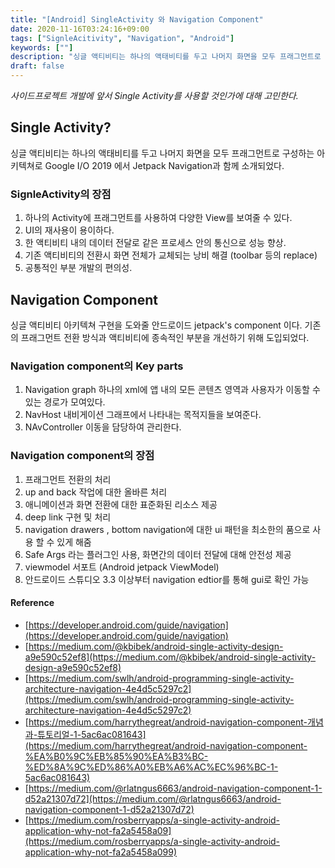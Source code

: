 ```yaml
---
title: "[Android] SingleActivity 와 Navigation Component"
date: 2020-11-16T03:24:16+09:00
tags: ["SignleAcitivity", "Navigation", "Android"]
keywords: [""]
description: "싱글 액티비티는 하나의 액태비티를 두고 나머지 화면을 모두 프래그먼트로 구성하는 아키텍쳐로 Google I/O 2019 에서 Jetpack Navigation과 함께 소개되었다."
draft: false
---
```

*사이드프로젝트 개발에 앞서 Single Activity를 사용할 것인가에 대해 고민한다.*

## Single Activity?
싱글 액티비티는 하나의 액태비티를 두고 나머지 화면을 모두 프래그먼트로 구성하는 아키텍쳐로 Google I/O 2019 에서 Jetpack Navigation과 함께 소개되었다. 

### SignleActivity의 장점
1. 하나의 Activity에 프래그먼트를 사용하여 다양한 View를 보여줄 수 있다.
2. UI의 재사용이 용이하다.
3. 한 액티비티 내의 데이터 전달로 같은 프로세스 안의 통신으로 성능 향상.
4. 기존 액티비티의 전환시 화면 전체가 교체되는 낭비 해결 (toolbar 등의 replace)
5. 공통적인 부분 개발의 편의성.

## Navigation Component
싱글 액티비티 아키텍쳐 구현을 도와줄 안드로이드 jetpack's component 이다. 
기존의 프래그먼트 전환 방식과 액티비티에 종속적인 부분을 개선하기 위해 도입되었다.

### Navigation component의 Key parts
1. Navigation graph
    하나의 xml에 앱 내의 모든 콘텐츠 영역과 사용자가 이동할 수 있는 경로가 모여있다.
2. NavHost
    내비게이션 그래프에서 나타내는 목적지들을 보여준다. 
3. NAvController
    이동을 담당하여 관리한다.

### Navigation component의 장점

1. 프래그먼트 전환의 처리
2. up and back 작업에 대한 올바른 처리
3. 애니메이션과 화면 전환에 대한 표준화된 리소스 제공
4. deep link 구현 및 처리
5. navigation drawers , bottom navigation에 대한 ui 패턴을 최소한의 품으로 사용 할 수 있게 해줌
6. Safe Args 라는 플러그인 사용, 화면간의 데이터 전달에 대해 안전성 제공
7. viewmodel 서포트 (Android jetpack ViewModel)
8. 안드로이드 스튜디오 3.3 이상부터 navigation edtior를 통해 gui로 확인 가능

#### Reference
- [https://developer.android.com/guide/navigation](https://developer.android.com/guide/navigation)
- [https://medium.com/@kbibek/android-single-activity-design-a9e590c52ef8](https://medium.com/@kbibek/android-single-activity-design-a9e590c52ef8)
- [https://medium.com/swlh/android-programming-single-activity-architecture-navigation-4e4d5c5297c2](https://medium.com/swlh/android-programming-single-activity-architecture-navigation-4e4d5c5297c2)
- [https://medium.com/harrythegreat/android-navigation-component-개념과-튜토리얼-1-5ac6ac081643](https://medium.com/harrythegreat/android-navigation-component-%EA%B0%9C%EB%85%90%EA%B3%BC-%ED%8A%9C%ED%86%A0%EB%A6%AC%EC%96%BC-1-5ac6ac081643)
- [https://medium.com/@rlatngus6663/android-navigation-component-1-d52a21307d72](https://medium.com/@rlatngus6663/android-navigation-component-1-d52a21307d72)
- [https://medium.com/rosberryapps/a-single-activity-android-application-why-not-fa2a5458a09](https://medium.com/rosberryapps/a-single-activity-android-application-why-not-fa2a5458a099)